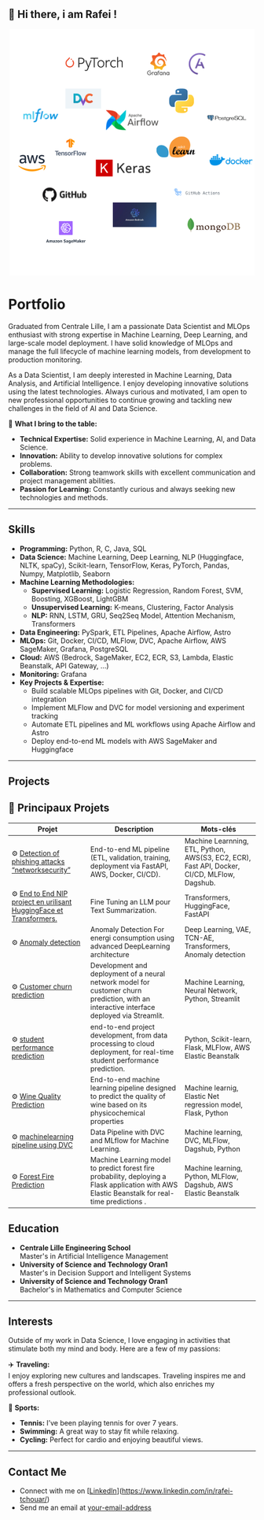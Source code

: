 ## 👋 Hi there, i am Rafei !  





<p align="center">
  <img src="githubcv.png" alt="Coding GIF" />
</p>

# Portfolio

Graduated from Centrale Lille, I am a passionate Data Scientist and MLOps enthusiast with strong expertise in Machine Learning, Deep Learning, and large-scale model deployment. I have solid knowledge of MLOps and manage the full lifecycle of machine learning models, from development to production monitoring.

As a Data Scientist, I am deeply interested in Machine Learning, Data Analysis, and Artificial Intelligence. I enjoy developing innovative solutions using the latest technologies. Always curious and motivated, I am open to new professional opportunities to continue growing and tackling new challenges in the field of AI and Data Science.

🚀 **What I bring to the table:**
- **Technical Expertise:** Solid experience in Machine Learning, AI, and Data Science.
- **Innovation:** Ability to develop innovative solutions for complex problems.
- **Collaboration:** Strong teamwork skills with excellent communication and project management abilities.
- **Passion for Learning:** Constantly curious and always seeking new technologies and methods.

---

## Skills  

- **Programming:** Python, R, C, Java, SQL  
- **Data Science:** Machine Learning, Deep Learning, NLP (Huggingface, NLTK, spaCy), Scikit-learn, TensorFlow, Keras, PyTorch, Pandas, Numpy, Matplotlib, Seaborn  
- **Machine Learning Methodologies:**  
  - **Supervised Learning:** Logistic Regression, Random Forest, SVM, Boosting, XGBoost, LightGBM  
  - **Unsupervised Learning:** K-means, Clustering, Factor Analysis  
  - **NLP:** RNN, LSTM, GRU, Seq2Seq Model, Attention Mechanism, Transformers  
- **Data Engineering:** PySpark, ETL Pipelines, Apache Airflow, Astro  
- **MLOps:** Git, Docker, CI/CD, MLFlow, DVC, Apache Airflow, AWS SageMaker, Grafana, PostgreSQL  
- **Cloud:** AWS (Bedrock, SageMaker, EC2, ECR, S3, Lambda, Elastic Beanstalk, API Gateway, …)  
- **Monitoring:** Grafana  
- **Key Projects & Expertise:**  
  - Build scalable MLOps pipelines with Git, Docker, and CI/CD integration  
  - Implement MLFlow and DVC for model versioning and experiment tracking  
  - Automate ETL pipelines and ML workflows using Apache Airflow and Astro  
  - Deploy end-to-end ML models with AWS SageMaker and Huggingface  

---

## Projects

## 🚀 Principaux Projets

| Projet | Description | Mots-clés |
|--------|------------|-----------|
| ⚙️ [Detection of phishing attacks “networksecurity”](https://github.com/rafei18/networksecurity) | End-to-end ML pipeline (ETL, validation, training, deployment via FastAPI, AWS, Docker, CI/CD). | Machine Learnning, ETL, Python, AWS(S3, EC2, ECR), Fast API, Docker, CI/CD, MLFlow, Dagshub. |
| ⚙️ [End to End NlP project en urilisant HuggingFace et Transformers.](https://github.com/rafei18/End-to-End-NLP-project-using-HuggingFace-Transformers) | Fine Tuning an LLM pour Text Summarization. | Transformers, HuggingFace, FastAPI |
| ⚙️ [Anomaly detection](https://github.com/rafei18/Anomaly-Detection-For-Enregi-Consuption) | Anomaly Detection For energi consumption using advanced DeepLearning architecture | Deep Learning, VAE, TCN-AE, Transformers, Anomaly detection |
| ⚙️ [Customer churn prediction](https://github.com/rafei18/ANN-Classification-Churn) | Development and deployment of a neural network model for customer churn prediction, with an interactive interface deployed via Streamlit. | Machine Learning, Neural Network, Python, Streamlit |
| ⚙️ [student performance prediction ](https://github.com/rafei18/MLproject) | end-to-end project development, from data processing to cloud deployment, for real-time student performance prediction.| Python, Scikit-learn, Flask, MLFlow, AWS Elastic Beanstalk |
| ⚙️ [Wine Quality Prediction](https://github.com/rafei18/datascienceproject) |  End-to-end machine learning pipeline designed to predict the quality of wine based on its physicochemical properties | Machine learnig, Elastic Net regression model, Flask, Python |
| ⚙️ [machinelearning pipeline using DVC](https://github.com/rafei18/machinelearningpipeline) | Data Pipeline with DVC and MLflow for Machine Learning. | Machine learning, DVC, MLFlow, Dagshub, Python |
| ⚙️ [Forest Fire Prediction ](https://github.com/rafei18/testforestfire) | Machine Learning model to predict forest fire probability, deploying a Flask application with AWS Elastic Beanstalk for real-time predictions .| Machine learning, Python, MLFlow, Dagshub, AWS Elastic Beanstalk |



## Education

- **Centrale Lille Engineering School**  
  Master's in Artificial Intelligence Management
- **University of Science and Technology Oran1**  
  Master's in Decision Support and Intelligent Systems
- **University of Science and Technology Oran1**  
  Bachelor's in Mathematics and Computer Science

---

## Interests

Outside of my work in Data Science, I love engaging in activities that stimulate both my mind and body. Here are a few of my passions:

✈️ **Traveling:**  
I enjoy exploring new cultures and landscapes. Traveling inspires me and offers a fresh perspective on the world, which also enriches my professional outlook.

🏸 **Sports:**  
- **Tennis:** I’ve been playing tennis for over 7 years.
- **Swimming:** A great way to stay fit while relaxing.
- **Cycling:** Perfect for cardio and enjoying beautiful views.

---

## Contact Me

- Connect with me on [[LinkedIn]([your-linkedin-profile](https://www.linkedin.com/in/rafei-tchouar/))](https://www.linkedin.com/in/rafei-tchouar/)
- Send me an email at [your-email-address](mailto:rafei.tchouar@gmail.com)
